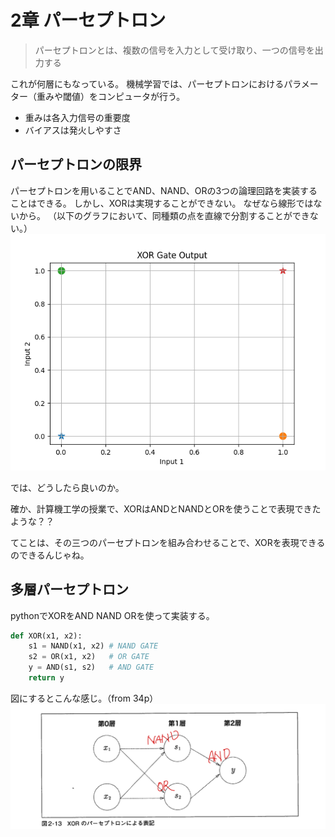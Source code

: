 # 2章 パーセプトロン
>パーセプトロンとは、複数の信号を入力として受け取り、一つの信号を出力する

これが何層にもなっている。
機械学習では、パーセプトロンにおけるパラメーター（重みや閾値）をコンピュータが行う。

- 重みは各入力信号の重要度
- バイアスは発火しやすさ

## パーセプトロンの限界
パーセプトロンを用いることでAND、NAND、ORの3つの論理回路を実装することはできる。
しかし、XORは実現することができない。
なぜなら線形ではないから。
（以下のグラフにおいて、同種類の点を直線で分割することができない。）
![xor](xor.png)

では、どうしたら良いのか。

確か、計算機工学の授業で、XORはANDとNANDとORを使うことで表現できたような？？

てことは、その三つのパーセプトロンを組み合わせることで、XORを表現できるのできるんじゃね。

## 多層パーセプトロン
pythonでXORをAND NAND ORを使って実装する。
```python
def XOR(x1, x2):
    s1 = NAND(x1, x2) # NAND GATE
    s2 = OR(x1, x2)   # OR GATE
    y = AND(s1, s2)   # AND GATE
    return y
```
図にするとこんな感じ。（from 34p）
![multi](multi.png)

